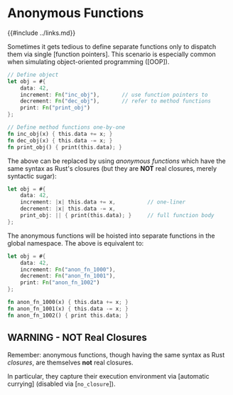 Anonymous Functions
===================

{{#include ../links.md}}

Sometimes it gets tedious to define separate functions only to dispatch them via single [function pointers].
This scenario is especially common when simulating object-oriented programming ([OOP]).

```rust
// Define object
let obj = #{
    data: 42,
    increment: Fn("inc_obj"),       // use function pointers to
    decrement: Fn("dec_obj"),       // refer to method functions
    print: Fn("print_obj")
};

// Define method functions one-by-one
fn inc_obj(x) { this.data += x; }
fn dec_obj(x) { this.data -= x; }
fn print_obj() { print(this.data); }
```

The above can be replaced by using _anonymous functions_ which have the same syntax as Rust's closures
(but they are **NOT** real closures, merely syntactic sugar):

```rust
let obj = #{
    data: 42,
    increment: |x| this.data += x,          // one-liner
    decrement: |x| this.data -= x,
    print_obj: || { print(this.data); }     // full function body
};
```

The anonymous functions will be hoisted into separate functions in the global namespace.
The above is equivalent to:

```rust
let obj = #{
    data: 42,
    increment: Fn("anon_fn_1000"),
    decrement: Fn("anon_fn_1001"),
    print: Fn("anon_fn_1002")
};

fn anon_fn_1000(x) { this.data += x; }
fn anon_fn_1001(x) { this.data -= x; }
fn anon_fn_1002() { print this.data; }
```


WARNING - NOT Real Closures
--------------------------

Remember: anonymous functions, though having the same syntax as Rust _closures_, are themselves
**not** real closures.

In particular, they capture their execution environment via [automatic currying]
(disabled via [`no_closure`]).
